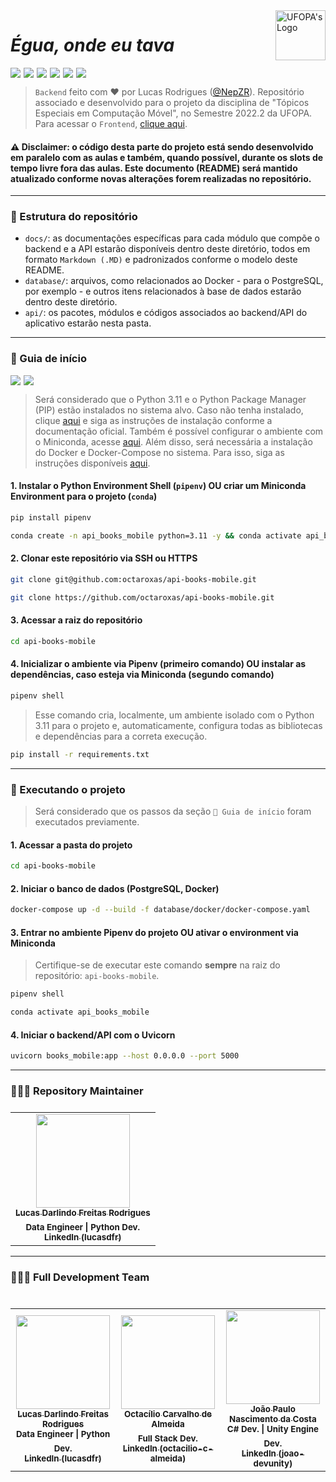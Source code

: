 <img align="right" src="http://www.ufopa.edu.br/ppge/images/ppge/imagens/Ufopa_braso_PNG_fundo_transparente.png" style="width: 80px;" alt="UFOPA's Logo" />

# _Égua, onde eu tava_

<img style="width: auto; padding-right: 5px;" src="https://img.shields.io/badge/Python-292e33?style=flat-square&logo=Python&logoColor=fff"><img style="width: auto; padding-right: 5px;" src="https://img.shields.io/badge/Pipenv-292e33?style=flat-square&logo=Python&logoColor=fff"><img style="width: auto; padding-right: 5px;" src="https://img.shields.io/badge/Miniconda-292e33?style=flat-square&logo=Anaconda&logoColor=fff"><img style="width: auto; padding-right: 5px;" src="https://img.shields.io/badge/Docker-292e33?style=flat-square&logo=Docker&logoColor=fff"><img style="width: auto; padding-right: 5px;" src="https://img.shields.io/badge/FastAPI-292e33?style=flat-square&logo=FastAPI&logoColor=fff"><img style="width: auto; padding-right: 5px;" src="https://img.shields.io/badge/PostgreSQL-292e33?style=flat-square&logo=Postgresql&logoColor=fff">

> `Backend` feito com ❤️ por Lucas Rodrigues (<a href="https://github.com/NepZR/" target="_blank">@NepZR</a>). Repositório associado e desenvolvido para o projeto da disciplina de "Tópicos Especiais em Computação Móvel", no Semestre 2022.2 da UFOPA. Para acessar o `Frontend`, <a href="https://github.com/octaroxas/mobile-books-app">clique aqui</a>.
>
#### ⚠️ Disclaimer: o código desta parte do projeto está sendo desenvolvido em paralelo com as aulas e também, quando possível, durante os slots de tempo livre fora das aulas. Este documento (README) será mantido atualizado conforme novas alterações forem realizadas no repositório.

---

### 📂 Estrutura do repositório
- `docs/`: as documentações específicas para cada módulo que compõe o backend e a API estarão disponíveis dentro deste diretório, todos em formato `Markdown (.MD)` e padronizados conforme o modelo deste README. 
- `database/`: arquivos, como relacionados ao Docker - para o PostgreSQL, por exemplo - e outros itens relacionados à base de dados estarão dentro deste diretório.
- `api/`: os pacotes, módulos e códigos associados ao backend/API do aplicativo estarão nesta pasta.

---

### 🚀 Guia de início
<img style="width: auto; padding-right: 5px;" src="https://img.shields.io/badge/Pipenv-292e33?style=flat-square&logo=Python&logoColor=fff"><img style="width: auto; padding-right: 5px;" src="https://img.shields.io/badge/Miniconda-292e33?style=flat-square&logo=Anaconda&logoColor=fff"><br>
> Será considerado que o Python 3.11 e o Python Package Manager (PIP) estão instalados no sistema alvo. Caso não tenha instalado, clique <a href="https://wiki.python.org/moin/BeginnersGuide/Download">aqui</a> e siga as instruções de instalação conforme a documentação oficial. Também é possível configurar o ambiente com o Miniconda, acesse <a href="https://conda.io/en/latest/miniconda">aqui</a>. Além disso, será necessária a instalação do Docker e Docker-Compose no sistema. Para isso, siga as instruções disponíveis <a href="https://docs.docker.com/get-docker/">aqui</a>.

#### 1. Instalar o Python Environment Shell (`pipenv`) OU criar um Miniconda Environment para o projeto (`conda`)
~~~bash
pip install pipenv
~~~
~~~bash
conda create -n api_books_mobile python=3.11 -y && conda activate api_books_mobile
~~~

#### 2. Clonar este repositório via SSH ou HTTPS
~~~bash
git clone git@github.com:octaroxas/api-books-mobile.git
~~~
~~~bash
git clone https://github.com/octaroxas/api-books-mobile.git
~~~

#### 3. Acessar a raiz do repositório
~~~bash
cd api-books-mobile
~~~

#### 4. Inicializar o ambiente via Pipenv (primeiro comando) OU instalar as dependências, caso esteja via Miniconda (segundo comando)
~~~bash
pipenv shell
~~~
> Esse comando cria, localmente, um ambiente isolado com o Python 3.11 para o projeto e, automaticamente, configura todas as bibliotecas e dependências para a correta execução.

~~~bash
pip install -r requirements.txt
~~~

---

### 🚀 Executando o projeto
> Será considerado que os passos da seção `🚀 Guia de início` foram executados previamente.

#### 1. Acessar a pasta do projeto
~~~bash
cd api-books-mobile
~~~

#### 2. Iniciar o banco de dados (PostgreSQL, Docker)
~~~bash
docker-compose up -d --build -f database/docker/docker-compose.yaml
~~~

#### 3. Entrar no ambiente Pipenv do projeto OU ativar o environment via Miniconda
> Certifique-se de executar este comando **sempre** na raiz do repositório: `api-books-mobile`.
~~~bash
pipenv shell
~~~
~~~bash
conda activate api_books_mobile
~~~

#### 4. Iniciar o backend/API com o Uvicorn
~~~bash
uvicorn books_mobile:app --host 0.0.0.0 --port 5000
~~~

---

<h3 style="text-align: justify;">
  👨🏻‍💻 Repository Maintainer
</h3>

<table style="display: flex;">
  <tr>
    <td align="center"><a href="https://github.com/NepZR"><img style="width: 150px; height: 150;" src="https://avatars.githubusercontent.com/u/37887926" width="100px;" alt=""/><br /><sub><b>Lucas Darlindo Freitas Rodrigues</b></sub></a><br /><sub><b>Data Engineer | Python Dev.</sub></a><br /><a href="https://www.linkedin.com/in/lucasdfr"><sub><b>LinkedIn (lucasdfr)</b></sub></a></td>
  </tr>
<table>

---

<h3 style="text-align: justify;">
  👨🏻‍💻 Full Development Team
</h3>

<table style="display: flex;">
  <tr>
    <td align="center"><a href="https://github.com/NepZR"><img style="width: 150px; height: 150;" src="https://avatars.githubusercontent.com/u/37887926" width="100px;" alt=""/><br /><sub><b>Lucas Darlindo Freitas Rodrigues</b></sub></a><br /><sub><b>Data Engineer | Python Dev.</sub></a><br /><a href="https://www.linkedin.com/in/lucasdfr"><sub><b>LinkedIn (lucasdfr)</b></sub></a></td>
    <td align="center"><a href="https://github.com/octaroxas"><img style="width: 150px; height: 150;" src="https://avatars.githubusercontent.com/u/46870808?v=4" width="100px;" alt=""/><br /><sub><b>Octacílio Carvalho de Almeida</b></sub></a><br /><sub><b>Full Stack Dev.</sub></a><br /><a href="https://www.linkedin.com/in/octacilio-c-almeida"><sub><b>LinkedIn (octacilio-c-almeida)</b></sub></a></td>
    <td align="center"><a href="https://github.com/J-NSC"><img style="width: 150px; height: 150;" src="https://avatars.githubusercontent.com/u/58124203?v=4" width="100px;" alt=""/><br /><sub><b>João Paulo Nascimento da Costa</b></sub></a><br /><sub><b>C# Dev. | Unity Engine Dev.</sub></a><br /><a href="https://www.linkedin.com/in/joao-devunity"><sub><b>LinkedIn (joao-devunity)</b></sub></a></td>
  </tr>
<table>
